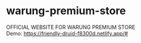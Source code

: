 # warung-premium-store
OFFICIAL WEBSITE FOR WARUNG PREMIUM STORE <br>
Demo: https://friendly-druid-f8300d.netlify.app/#
